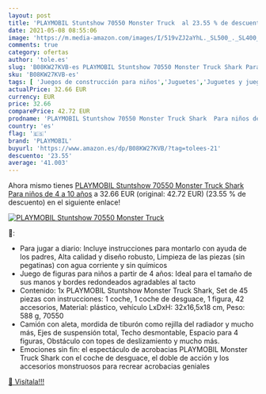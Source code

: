 ```yaml
---
layout: post
title: 'PLAYMOBIL Stuntshow 70550 Monster Truck  al 23.55 % de descuento'
date: 2021-05-08 08:55:06
image: 'https://m.media-amazon.com/images/I/519vZJ2aYhL._SL500_._SL400_.jpg'
comments: true
category: ofertas
author: 'tole.es'
slug: 'B08KW27KVB-es PLAYMOBIL Stuntshow 70550 Monster Truck Shark Para niños...'
sku: 'B08KW27KVB-es'
tags: [ 'Juegos de construcción para niños','Juguetes','Juguetes y juegos','playmobil', ]
actualPrice: 32.66 EUR
currency: EUR
price: 32.66
comparePrice: 42.72 EUR
prodname: 'PLAYMOBIL Stuntshow 70550 Monster Truck Shark  Para niños de 4 a 10 años'
country: 'es'
flag: '🇪🇸'
brand: 'PLAYMOBIL'
buyurl: 'https://www.amazon.es/dp/B08KW27KVB/?tag=tolees-21'
descuento: '23.55'
average: '41.003'
---
```


Ahora mismo tienes [PLAYMOBIL Stuntshow 70550 Monster Truck Shark  Para niños de 4 a 10 años](https://www.amazon.es/dp/B08KW27KVB/?tag=tolees-21) a 32.66 EUR (original: 42.72 EUR) (23.55 %  de descuento) en el siguiente enlace!

[![PLAYMOBIL Stuntshow 70550 Monster Truck ](https://m.media-amazon.com/images/I/519vZJ2aYhL._SL500_._SL400_.jpg)](https://www.amazon.es/dp/B08KW27KVB/?tag=tolees-21)

🔎:

- Para jugar a diario: Incluye instrucciones para montarlo con ayuda de los padres, Alta calidad y diseño robusto, Limpieza de las piezas (sin pegatinas) con agua corriente y sin químicos
- Juego de figuras para niños a partir de 4 años: Ideal para el tamaño de sus manos y bordes redondeados agradables al tacto
- Contenido: 1x PLAYMOBIL Stuntshow Monster Truck Shark, Set de 45 piezas con instrucciones: 1 coche, 1 coche de desguace, 1 figura, 42 accesorios, Material: plástico, vehículo LxDxH: 32x16,5x18 cm, Peso: 588 g, 70550
- Camión con aleta, mordida de tiburón como rejilla del radiador y mucho más, Ejes de suspensión total, Techo desmontable, Espacio para 4 figuras, Obstáculo con topes de deslizamiento y mucho más.
- Emociones sin fin: el espectáculo de acrobacias PLAYMOBIL Monster Truck Shark con el coche de desguace, el doble de acción y los accesorios monstruosos para recrear acrobacias geniales

[🛒 Visítala!!!](https://www.amazon.es/dp/B08KW27KVB/?tag=tolees-21)
